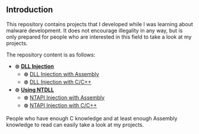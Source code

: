 ## Introduction 

This repository contains projects that I developed while I was learning about malware development. It does not encourage illegality in any way, but is only prepared for people who are interested in this field to take a look at my projects. 

The repository content is as follows:

- `🟢` [**DLL Injection**](https://github.com/x1nerama/maldev/tree/main/Process%20Injection/DLL%20Injection)
    - `🟢` [DLL Injection with Assembly](https://github.com/x1nerama/maldev/tree/main/Process%20Injection/DLL%20Injection/DLL%20Injection%20with%20Assembly)
    - `🟢` [DLL Injection with C/C++](https://github.com/x1nerama/maldev/tree/main/Process%20Injection/DLL%20Injection/DLL%20Injection%20with%20C) 
- `🟢` [**Using NTDLL**](https://github.com/x1nerama/maldev/tree/main/Process%20Injection/NTAPI%20Injection)
    - `🟢` [NTAPI Injection with Assembly](https://github.com/x1nerama/maldev/tree/main/Process%20Injection/NTAPI%20Injection/NTAPI%20Injection%20with%20Assembly)
    - `🟢` [NTAPI Injection with C/C++](https://github.com/x1nerama/maldev/tree/main/Process%20Injection/NTAPI%20Injection/NTAPI%20Injection%20with%20C) 

People who have enough C knowledge and at least enough Assembly knowledge to read can easily take a look at my projects. 
